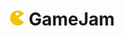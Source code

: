# <img src="https://github.com/kumarhites/gamejam/blob/master/src/assets/icon.png" width="24"/> GameJam
